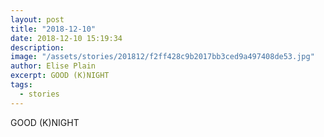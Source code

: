 ```yaml
---
layout: post
title: "2018-12-10"
date: 2018-12-10 15:19:34
description: 
image: "/assets/stories/201812/f2ff428c9b2017bb3ced9a497408de53.jpg"
author: Elise Plain
excerpt: GOOD (K)NIGHT
tags: 
  - stories
---
```


GOOD (K)NIGHT
<p></p>
